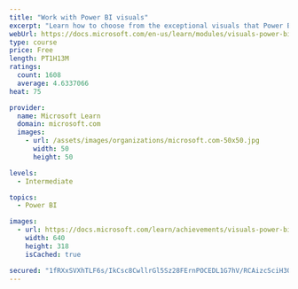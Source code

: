 ```yaml
---
title: "Work with Power BI visuals"
excerpt: "Learn how to choose from the exceptional visuals that Power BI makes available to you. Formatting visuals will direct the user’s attention to exactly where you want it, while helping to make the visual easier to read and interpret. You will also learn about how to use key performance indicators (KPIs)."
webUrl: https://docs.microsoft.com/en-us/learn/modules/visuals-power-bi/
type: course
price: Free
length: PT1H13M
ratings:
  count: 1608
  average: 4.6337066
heat: 75

provider:
  name: Microsoft Learn
  domain: microsoft.com
  images:
    - url: /assets/images/organizations/microsoft.com-50x50.jpg
      width: 50
      height: 50

levels:
  - Intermediate

topics:
  - Power BI

images:
  - url: https://docs.microsoft.com/learn/achievements/visuals-power-bi-social.png
    width: 640
    height: 318
    isCached: true

secured: "1fRXxSVXhTLF6s/IkCsc8CwllrGl5Sz28FErnPOCEDL1G7hV/RCAizcSciH3Ooxjc33Uq9+ZlHmfeVW4AppLt3I6j4usxz725vOMsCtwvazasz4VWffXTxVvfKs2VSdWZRBgFKqw48g0I1VSJPeX0OZ8Fi8AYQ2DW3jmHLo9dyUE+/LuJF4Pg/DjBNt2hQ++e4gC5FA64yYifiKpMhfEkQL/LRcEM/vppbsmKWNQXHF+T07odvo0d5/FFhT9SzbO74RVBvGwZf9FGm1pZzoOrOAAw2vfzRf9VfbmoHa9FyyOWGR5K5AjYNZRJz+xuoP2o4EwSiTyvY+Q3/S7Fq+T2/8gqsa6XZHCpJityEsKUCbF3ZvkRRi6g7618D3aFhajlFyDOhdFoFfrNuzWLfUqcMmrOuqd/iY62KI9Dq4VkLc=;qOPX9BQMlrshBJkUcS/WoQ=="
---
```


